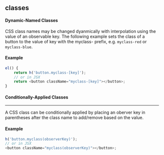 classes
-------------------------------

#### Dynamic-Named Classes

CSS class names may be changed dyanmically with interpolation using the value of an observable key. The following example sets the class of a button to the value of key with the myclass- prefix, e.g. `myclass-red` or `myclass-blue`.

#### Example

```javascript
el() {
	return h('button.myclass-[key]');
	// or in JSX
	return <button className="myclass-[key]"></button>;
}
```

#### Conditionally-Applied Classes
-------------------------------

A CSS class can be conditionally applied by placing an oberver key in parentheses after the class name to add/remove based on the value.

#### Example

```javascript
h('button.myclass(observerKey)');
// or in JSX
<button className="myclass(observerKey)"></button>;
```

